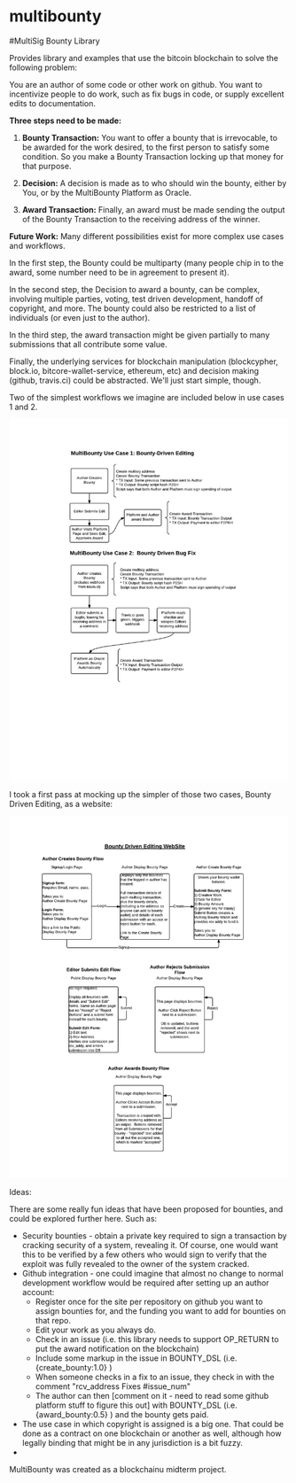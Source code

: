 # multibounty
#MultiSig Bounty Library

Provides library and examples that use the bitcoin blockchain to solve the following problem:

You are an author of some code or other work on github.  You want to incentivize people to do work, such as fix bugs in code, or supply excellent edits to documentation.

**Three steps need to be made:**

1) **Bounty Transaction:** You want to offer a bounty that is irrevocable, to be awarded for the work desired, to the first person to satisfy some condition.  So you make a Bounty Transaction locking up that money for that purpose.  

2) **Decision:** A decision is made as to who should win the bounty, either by You, or by the MultiBounty Platform as Oracle.  

3) **Award Transaction:** Finally, an award must be made sending the output of the Bounty Transaction to the receiving address of the winner.

**Future Work:** Many different possibilities exist for more complex use cases and workflows.  

In the first step, the Bounty could be multiparty (many people chip in to the award, some number need to be in agreement to present it).  

In the second step, the Decision to award a bounty, can be complex, involving multiple parties, voting, test driven development, handoff of copyright, and more.  The bounty could also be restricted to a list of individuals (or even just to the author).

In the third  step, the award transaction might be given partially to many submissions that all contribute some value.  

Finally, the underlying services for blockchain manipulation (blockcypher, block.io, bitcore-wallet-service, ethereum, etc) and decision making (github, travis.ci) could be abstracted.  We'll just start simple, though.

Two of the simplest workflows we imagine are included below in use cases 1 and 2.

![Simple Use Cases](./images/MultiBounty_Simple_UseCases.png)

I took a first pass at mocking up the simpler of those two cases, Bounty Driven Editing, as a website:

![Bounty Driven Editing Website](./images/BountyDrivenEditing1.png)

Ideas:

There are some really fun ideas that have been proposed for bounties, and could be explored further here.  Such as:

* Security bounties - obtain a private key required to sign a transaction by cracking security of a system, revealing it.  Of course, one would want this to be verified by a few others who would sign to verify that the exploit was fully revealed to the owner of the system cracked.
* Github integration - one could imagine that almost no change to normal development workflow would be required after setting up an author account:
    - Register once for the site per repository on github you want to assign bounties for, and the funding you want to add for bounties on that repo.
    - Edit your work as you always do.
    - Check in an issue (i.e. this library needs to support OP_RETURN to put the award notification on the blockchain)
    - Include some markup in the issue in BOUNTY_DSL (i.e. {create_bounty:1.0} )
    - When someone checks in a fix to an issue, they check in with the comment "rcv_address Fixes #issue_num"
    - The author can then [comment on it - need to read some github platform stuff to figure this out] with BOUNTY_DSL (i.e. {award_bounty:0.5} ) and the bounty gets paid.
* The use case in which copyright is assigned is a big one.  That could be done as a contract on one blockchain or another as well, although how legally binding that might be in any jurisdiction is a bit fuzzy.
* 
MultiBounty was created as a blockchainu midterm project.


